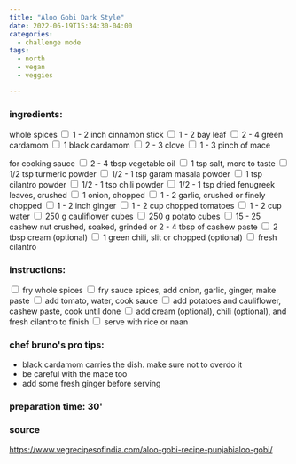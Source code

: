 ```yaml
---
title: "Aloo Gobi Dark Style"
date: 2022-06-19T15:34:30-04:00
categories:
  - challenge mode 
tags:
  - north
  - vegan
  - veggies

---
```


### ingredients:

whole spices
<input type="checkbox"> 1 - 2 inch cinnamon stick
<input type="checkbox"> 1 - 2 bay leaf
<input type="checkbox"> 2 - 4 green cardamom
<input type="checkbox"> 1 black cardamom
<input type="checkbox"> 2 - 3 clove
<input type="checkbox"> 1 - 3 pinch of mace

for cooking sauce
<input type="checkbox"> 2 - 4 tbsp vegetable oil 
<input type="checkbox"> 1 tsp salt, more to taste 
<input type="checkbox"> 1/2 tsp turmeric powder
<input type="checkbox"> 1/2 - 1 tsp garam masala powder
<input type="checkbox"> 1 tsp cilantro powder 
<input type="checkbox"> 1/2 - 1 tsp chili powder
<input type="checkbox"> 1/2 - 1 tsp dried fenugreek leaves, crushed 
<input type="checkbox"> 1 onion, chopped
<input type="checkbox"> 1 - 2 garlic, crushed or finely chopped
<input type="checkbox"> 1 - 2 inch ginger
<input type="checkbox"> 1 - 2 cup chopped tomatoes
<input type="checkbox"> 1 - 2 cup water
<input type="checkbox"> 250 g cauliflower cubes
<input type="checkbox"> 250 g potato cubes
<input type="checkbox"> 15 - 25 cashew nut crushed, soaked, grinded or 2 - 4 tbsp of cashew paste
<input type="checkbox"> 2 tbsp cream (optional)
<input type="checkbox"> 1 green chili, slit or chopped (optional)
<input type="checkbox"> fresh cilantro




### instructions:

<input type="checkbox"> fry whole spices
<input type="checkbox"> fry sauce spices, add onion, garlic, ginger, make paste
<input type="checkbox"> add tomato, water, cook sauce
<input type="checkbox"> add potatoes and cauliflower, cashew paste, cook until done
<input type="checkbox"> add cream (optional), chili (optional), and fresh cilantro to finish
<input type="checkbox"> serve with rice or naan

### chef bruno's pro tips:

- black cardamom carries the dish. make sure not to overdo it
- be careful with the mace too
- add some fresh ginger before serving


### preparation time: 30'

### source

<a href="https://www.vegrecipesofindia.com/aloo-gobi-recipe-punjabialoo-gobi/
" target="_blank" >https://www.vegrecipesofindia.com/aloo-gobi-recipe-punjabialoo-gobi/
</a>
